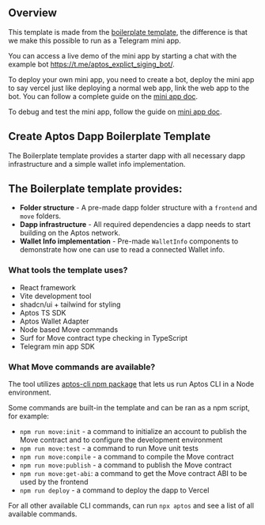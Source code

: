 ## Overview

This template is made from the [boilerplate template](https://github.com/aptos-labs/create-aptos-dapp/tree/main/templates/boilerplate-template), the difference is that we make this possible to run as a Telegram mini app.

You can access a live demo of the mini app by starting a chat with the example bot https://t.me/aptos_explict_siging_bot/.

To deploy your own mini app, you need to create a bot, deploy the mini app to say vercel just like deploying a normal web app, link the web app to the bot. You can follow a complete guide on the [mini app doc](https://docs.telegram-mini-apps.com/platform/creating-new-app).

To debug and test the mini app, follow the guide on [mini app doc](https://docs.telegram-mini-apps.com/platform/debugging).

## Create Aptos Dapp Boilerplate Template

The Boilerplate template provides a starter dapp with all necessary dapp infrastructure and a simple wallet info implementation.

## The Boilerplate template provides:

- **Folder structure** - A pre-made dapp folder structure with a `frontend` and `move` folders.
- **Dapp infrastructure** - All required dependencies a dapp needs to start building on the Aptos network.
- **Wallet Info implementation** - Pre-made `WalletInfo` components to demonstrate how one can use to read a connected Wallet info.

### What tools the template uses?

- React framework
- Vite development tool
- shadcn/ui + tailwind for styling
- Aptos TS SDK
- Aptos Wallet Adapter
- Node based Move commands
- Surf for Move contract type checking in TypeScript
- Telegram min app SDK

### What Move commands are available?

The tool utilizes [aptos-cli npm package](https://github.com/aptos-labs/aptos-cli) that lets us run Aptos CLI in a Node environment.

Some commands are built-in the template and can be ran as a npm script, for example:

- `npm run move:init` - a command to initialize an account to publish the Move contract and to configure the development environment
- `npm run move:test` - a command to run Move unit tests
- `npm run move:compile` - a command to compile the Move contract
- `npm run move:publish` - a command to publish the Move contract
- `npm run move:get-abi`: a command to get the Move contract ABI to be used by the frontend
- `npm run deploy` - a command to deploy the dapp to Vercel

For all other available CLI commands, can run `npx aptos` and see a list of all available commands.
